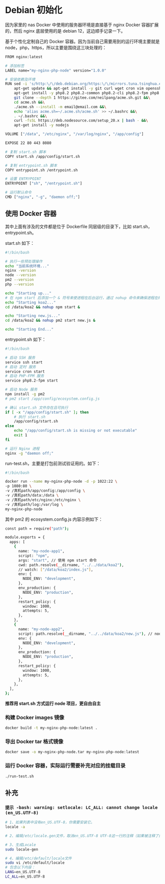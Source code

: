 # Debian 初始化

因为家里的 nas Docker 中使用的服务器环境是直接基于 nginx Docker 容器扩展的，然后 nginx 底层使用的是 debian 12，这边顺手记录一下。

基于个性化定制自己的 Docker 容器。因为当前自己需要用到的运行环境主要就是 node，php，https，所以主要是围绕这三块处理的：

```bash
FROM nginx:latest

# 添加标签
LABEL name="my-nginx-php-node" version="1.0.0"

# 安装依赖及环境
RUN sed -i 's/http:\/\/deb.debian.org/https:\/\/mirrors.tuna.tsinghua.edu.cn/g' /etc/apt/sources.list.d/debian.sources &&\
    apt-get update && apt-get install -y git curl wget cron vim openssh-server rsync zip unzip locales &&\
    apt-get install -y php8.2 php8.2-common php8.2-cli php8.2-fpm php8.2-mysql php8.2-opcache php8.2-zip php8.2-gd php8.2-mbstring php8.2-curl php8.2-xml php8.2-intl php8.2-imagick &&\
    git clone --depth 1 https://gitee.com/neilpang/acme.sh.git &&\
    cd acme.sh &&\
    ./acme.sh --install -m email@email.com &&\
    echo 'alias acme.sh=~/.acme.sh/acme.sh' >> ~/.bashrc &&\
    . ~/.bashrc &&\
    curl -fsSL https://deb.nodesource.com/setup_20.x | bash - &&\
    apt-get install -y nodejs

VOLUME ["/data", "/etc/nginx", "/var/log/nginx", "/app/config"]

EXPOSE 22 80 443 8080

# 复制 start.sh 脚本
COPY start.sh /app/config/start.sh

# 复制 entrypoint.sh 脚本
COPY entrypoint.sh /entrypoint.sh

# 设置 ENTRYPOINT
ENTRYPOINT ["sh", "/entrypoint.sh"]

# 运行默认命令
CMD ["nginx", "-g", "daemon off;"]
```

## 使用 Docker 容器

其中上面有涉及的文件都是位于 Dockerfile 同层级的目录下，比如 start.sh，entrypoint.sh。

start.sh 如下：

```bash
#!/bin/bash

# 执行一些预处理操作
echo "当前系统环境..."
nginx -version
node --version
pm2 --version
php --version

echo "Starting up..."
# 在 npm start 后添加一个 & 符号来使进程在后台运行，通过 nohup 命令来确保进程在终端关闭后仍能继续运行。
echo "Starting koa2..."
cd /data/koa2 && nohup npm start &

echo "Starting new.js..."
cd /data/koa2 && nohup pm2 start new.js &

echo "Starting End..."
```

entrypoint.sh 如下：

```bash
#!/bin/bash

# 启动 SSH 服务
service ssh start
# 启动 定时 服务
service cron start
# 启动 PHP-FPM 服务
service php8.2-fpm start

# 启动 Node 服务
npm install -g pm2
# pm2 start /app/config/ecosystem.config.js

# 确认 start.sh 文件存在且可执行
if [ -x "/app/config/start.sh" ]; then
    # 执行 start.sh
    /app/config/start.sh
else
    echo "/app/config/start.sh is missing or not executable"
    exit 1
fi

# 运行 Nginx 进程
nginx -g "daemon off;"
```

run-test.sh，主要是打包前测试验证用的。如下：

```bash
#!/bin/bash

docker run --name my-nginx-php-node -d -p 1022:22 \
-p 1080:80 \
-v /真机path/app/config:/app/config \
-v /真机path/data:/data \
-v /真机path/etc/nginx:/etc/nginx \
-v /真机path/log:/var/log \
my-nginx-php-node
```

其中 pm2 的 ecosystem.config.js 内容示例如下：

```bash
const path = require("path");

module.exports = {
  apps: [
    {
      name: "my-node-app1",
      script: "npm",
      args: "start", // 使用 npm start 命令
      cwd: path.resolve(__dirname, "../../data/koa2"),
      // watch: ["/data/koa2/index.js"],
      env: {
        NODE_ENV: "development",
      },
      env_production: {
        NODE_ENV: "production",
      },
      restart_policy: {
        window: 1000,
        attempts: 5,
      },
    },
    {
      name: "my-node-app2",
      script: path.resolve(__dirname, "../../data/koa2/new.js"), // node xxx.js
      env: {
        NODE_ENV: "development",
      },
      env_production: {
        NODE_ENV: "production",
      },
      restart_policy: {
        window: 1000,
        attempts: 5,
      },
    },
  ],
};
```

**推荐用 start.sh 方式运行 node 项目，更自由自主**

### 构建 Docker images 镜像

```bash
docker build -t my-nginx-php-node:latest .
```

### 导出 Docker tar 格式镜像

```bash
docker save -o my-nginx-php-node.tar my-nginx-php-node:latest
```

### 运行 Docker 容器，实际运行需要补充对应的挂载目录

```bash
./run-test.sh
```

## 补充

### `提示 -bash: warning: setlocale: LC_ALL: cannot change locale (en_US.UTF-8)`

```bash
# 1、如果列表中没有en_US.UTF-8，你需要安装它。
locale -a

# 2、编辑/etc/locale.gen文件，取消en_US.UTF-8 UTF-8这一行的注释（如果被注释了的话）

# 3、生成Locale
sudo locale-gen

# 4、编辑/etc/default/locale文件
sudo vi /etc/default/locale
# 包含以下内容：
LANG=en_US.UTF-8
LC_ALL=en_US.UTF-8
```
